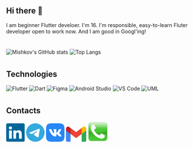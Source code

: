 ## Hi there 👋

I am beginner Flutter develoer. I'm 16. I'm responsible, easy-to-learn Fluter developer open to work now. And I am good in Googl'ing!

#

![Mishkov's GitHub stats](https://github-readme-stats.vercel.app/api?username=DeVeLoPer-HiKiTa&show_icons=true&theme=tokyonight)
![Top Langs](https://github-readme-stats.vercel.app/api/top-langs/?username=developer-hikita&layout=compact&theme=tokyonight)

#

## Technologies

![Flutter](https://img.shields.io/badge/Flutter-blue)
![Dart](https://img.shields.io/badge/Dart-blueviolet)
![Figma](https://img.shields.io/badge/Figma-ff42ae)
![Android Studio](https://img.shields.io/badge/Android%20Studio-brightgreen)
![VS Code](https://img.shields.io/badge/VS%20Code-informational)
![UML](https://img.shields.io/badge/UML-orange)

#

## Contacts

[<img width="50" src="./assets/linkedin-icon.svg">](https://www.linkedin.com/in/mr-desdroid/)
[<img width="50" src="./assets/telegram-icon.svg">](https://t.me/Mpa3bM0nkey)
[<img width="50" src="./assets/vk-icon.svg">](https://vk.com/mpa3bmonkey)
[<img width="55" src="./assets/gmail-icon.svg">](mailto:mishkov.dd@gmail.com)
[<img width="55" src="./assets/phone-icon.svg">](tel:+375298073909)

